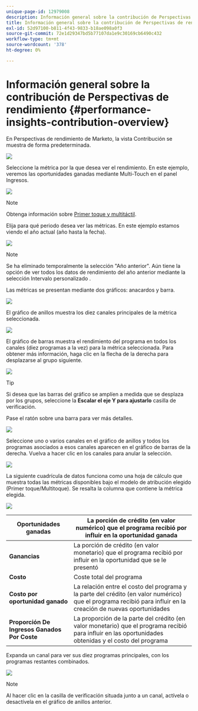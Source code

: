 ```yaml
---
unique-page-id: 12979008
description: Información general sobre la contribución de Perspectivas de rendimiento - Documentos de Marketo - Documentación del producto
title: Información general sobre la contribución de Perspectivas de rendimiento
exl-id: 52d97100-b811-4f43-9833-b18ae098a0f3
source-git-commit: 72e1d29347bd5b77107da1e9c30169cb6490c432
workflow-type: tm+mt
source-wordcount: '378'
ht-degree: 0%

---
```


# Información general sobre la contribución de Perspectivas de rendimiento {#performance-insights-contribution-overview}

En Perspectivas de rendimiento de Marketo, la vista Contribución se muestra de forma predeterminada.

![](assets/one-1.png)

Seleccione la métrica por la que desea ver el rendimiento. En este ejemplo, veremos las oportunidades ganadas mediante Multi-Touch en el panel Ingresos.

![](assets/2.png)

>[!NOTE]
>
>Obtenga información sobre [Primer toque y multitáctil](/help/marketo/product-docs/reporting/revenue-cycle-analytics/revenue-tools/attribution/understanding-attribution.md).

Elija para qué periodo desea ver las métricas. En este ejemplo estamos viendo el año actual (año hasta la fecha).

![](assets/3-1.png)

>[!NOTE]
>
>Se ha eliminado temporalmente la selección &quot;Año anterior&quot;. Aún tiene la opción de ver todos los datos de rendimiento del año anterior mediante la selección Intervalo personalizado .

Las métricas se presentan mediante dos gráficos: anacardos y barra.

![](assets/four.png)

El gráfico de anillos muestra los diez canales principales de la métrica seleccionada.

![](assets/5-1.png)

El gráfico de barras muestra el rendimiento del programa en todos los canales (diez programas a la vez) para la métrica seleccionada. Para obtener más información, haga clic en la flecha de la derecha para desplazarse al grupo siguiente.

![](assets/six.png)

>[!TIP]
>
>Si desea que las barras del gráfico se amplíen a medida que se desplaza por los grupos, seleccione la **Escalar el eje Y para ajustarlo** casilla de verificación.

Pase el ratón sobre una barra para ver más detalles.

![](assets/seven.png)

Seleccione uno o varios canales en el gráfico de anillos y todos los programas asociados a esos canales aparecen en el gráfico de barras de la derecha. Vuelva a hacer clic en los canales para anular la selección.

![](assets/eight.png)

La siguiente cuadrícula de datos funciona como una hoja de cálculo que muestra todas las métricas disponibles bajo el modelo de atribución elegido (Primer toque/Multitoque). Se resalta la columna que contiene la métrica elegida.

![](assets/9.png)

| **Oportunidades ganadas** | La porción de crédito (en valor numérico) que el programa recibió por influir en la oportunidad ganada |
|---|---|
| **Ganancias** | La porción de crédito (en valor monetario) que el programa recibió por influir en la oportunidad que se le presentó |
| **Costo** | Coste total del programa |
| **Costo por oportunidad ganado** | La relación entre el costo del programa y la parte del crédito (en valor numérico) que el programa recibió para influir en la creación de nuevas oportunidades |
| **Proporción De Ingresos Ganados Por Coste** | La proporción de la parte del crédito (en valor monetario) que el programa recibió para influir en las oportunidades obtenidas y el costo del programa |

Expanda un canal para ver sus diez programas principales, con los programas restantes combinados.

![](assets/10.png)

>[!NOTE]
>
>Al hacer clic en la casilla de verificación situada junto a un canal, actívela o desactívela en el gráfico de anillos anterior.
